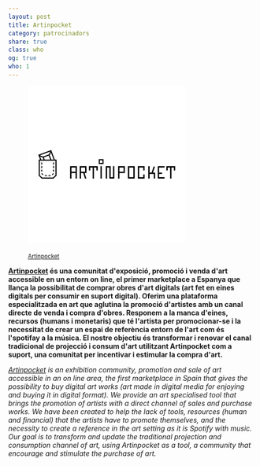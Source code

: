 ```yaml
---
layout: post
title: Artinpocket
category: patrocinadors
share: true
class: who
og: true
who: 1
---
```


<figure class="text-center">
	<img src="/public/img/artinpocket-organitzadors-barcelona-digital-art.png" alt="Artinpocket - organitzadors de barcelona digital art" title="Artinpocket - organitzadors de barcelona digital art">
	<figcaption>
		<p><small><i class="fa fa-external-link"></i> <a href="http://www.artinpocket.cat/" title="Artinpocket">Artinpocket</a></small></p>
	</figcaption>
</figure>

<!--more--> 

**[Artinpocket](http://www.artinpocket.cat/) és una comunitat d'exposició, promoció i venda d'art accessible en un entorn on line, el primer marketplace a Espanya que llança la possibilitat de comprar obres d'art digitals (art fet en eines digitals per consumir en suport digital). Oferim una plataforma especialitzada en art que aglutina la promoció d'artistes amb un canal directe de venda i compra d'obres. Responem a la manca d'eines, recursos (humans i monetaris) que té l'artista per promocionar-se i la necessitat de crear un espai de referència entorn de l'art com és l'spotifay a la música. El nostre objectiu és transformar i renovar el canal tradicional de projecció i consum d'art utilitzant Artinpocket com a suport, una comunitat per incentivar i estimular la compra d'art.**

*[Artinpocket](http://www.artinpocket.cat/) is an exhibition community, promotion and sale of art accessible in an on line area, the first marketplace in Spain that gives the possibility to buy digital art works (art made ​​in digital media for enjoying and buying it in digital format). We provide an art specialised tool that brings the promotion of artists with a direct channel of sales and purchase works. We have been created to help the lack of tools, resources (human and financial) that the artists have to promote themselves, and the necessity to create a reference in the art setting as it is Spotify with music. Our goal is to transform and update the traditional projection and consumption channel of art, using Artinpocket as a tool, a community that encourage and stimulate the purchase of art.*